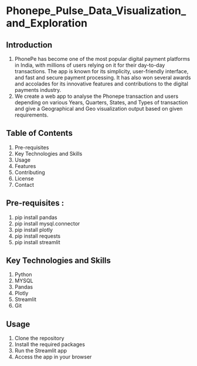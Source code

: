 # Phonepe_Pulse_Data_Visualization_and_Exploration

## Introduction
1. PhonePe has become one of the most popular digital payment platforms in India, with millions of users relying on it for their day-to-day transactions. The app is known for its simplicity, user-friendly 
   interface, and fast and secure payment processing. It has also won several awards and accolades for its innovative features and contributions to the digital payments industry.
2. We create a web app to analyse the Phonepe transaction and users depending on various Years, Quarters, States, and Types of transaction and give a Geographical and Geo visualization output based on given 
   requirements.

## Table of Contents
1. Pre-requisites
2. Key Technologies and Skills
3. Usage
4. Features
5. Contributing
6. License
7. Contact

## Pre-requisites :
1. pip install pandas
2. pip install mysql.connector
3. pip install plotly
4. pip install requests
5. pip install streamlit

## Key Technologies and Skills
1. Python
2. MYSQL
3. Pandas
4. Plotly
5. Streamlit
6. Git

## Usage
1. Clone the repository
2. Install the required packages
3. Run the Streamlit app
4. Access the app in your browser








